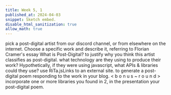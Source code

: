 ```yaml
---
title: Week 5, 1
published_at: 2024-04-03
snippet: Sketch embed.
disable_html_sanitization: true
allow_math: true
---
```


<script src="./scripts/p5.js"></script>

<canvas id="p5_example"></canvas>

<script>
    const cnv = document.getElementById ("p5_example")

    function setup () {
        createCanvas (w, h, P2D, cnv)
        const w = cnv.parentNode.scrollWidth
        const h = w * 9 / 16
    }

    function draw () {
        background (`turquoise`)
        console.log (frameCount)
    }
</script>

pick a post-digital artist from our discord channel, or from elsewhere on the internet.  Choose a specific work and describe it, referring to Florian Cramer's essay What is Post-Digital? to justify why you think this artist classifies as post-digital.
what technology are they using to produce their work? 
Hypothetically, if they were using javascript, what APIs & libraries could they use?
use RiTa.jsLinks to an external site. to generate a post-digital poem responding to the work in your blog.
< b o n u s ~ r o u n d > incorporate one or more libraries you found in 2, in the presentation your post-digital poem.